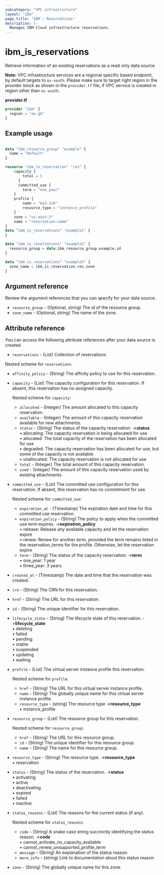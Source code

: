 ```yaml
---
subcategory: "VPC infrastructure"
layout: "ibm"
page_title: "IBM : Reservations"
description: |-
  Manages IBM Cloud infrastructure reservations.
---
```


# ibm_is_reservations
Retrieve information of an existing reservations as a read only data source.

**Note:** 
VPC infrastructure services are a regional specific based endpoint, by default targets to `us-south`. Please make sure to target right region in the provider block as shown in the `provider.tf` file, if VPC service is created in region other than `us-south`.

**provider.tf**

```terraform
provider "ibm" {
  region = "eu-gb"
}
```

## Example usage

```terraform

data "ibm_resource_group" "example" {
  name = "Default"
}

resource "ibm_is_reservation" "res" {
	capacity {
		total = 5
	  }
	  committed_use {
		term = "one_year"
	}
	profile {
		name = "ba2-2x8"
		resource_type = "instance_profile"
	}
	zone = "us-east-3"
	name = "reservation-name"
}
data "ibm_is_reservations" "example1" {
}

data "ibm_is_reservations" "example2" {
  resource_group = data.ibm_resource_group.example.id
}

data "ibm_is_reservations" "example3" {
  zone_name = ibm_is_reservation.res.zone
}
```

## Argument reference

Review the argument references that you can specify for your data source. 

* `resource_group` - (Optional, string) The id of the resource group.
* `zone_name` - (Optional, string) The name of the zone.

## Attribute reference
You can access the following attribute references after your data source is created. 

- `reservations` - (List) Collection of reservations

Nested scheme for `reservations`:
  - `affinity_policy`  - (String) The affinity policy to use for this reservation.
  - `capacity` - (List) The capacity configuration for this reservation. If absent, this reservation has no assigned capacity.

    Nested scheme for `capacity`:
    - `allocated` - (Integer) The amount allocated to this capacity reservation.
    - `available` - (Integer) The amount of this capacity reservation available for new attachments.
    - `status` - (String) The status of the capacity reservation:
      ->**status** 
        </br>&#x2022; allocating: The capacity reservation is being allocated for use
        </br>&#x2022; allocated: The total capacity of the reservation has been allocated for use
        </br>&#x2022; degraded: The capacity reservation has been allocated for use, but some of the capacity is not available
        </br>&#x2022; unallocated: The capacity reservation is not allocated for use
    - `total` - (Integer) The total amount of this capacity reservation.
    - `used` - (Integer) The amount of this capacity reservation used by existing attachments.
  - `committed_use` - (List) The committed use configuration for this reservation. If absent, this reservation has no commitment for use.

    Nested scheme for `committed_use`:
    - `expiration_at` - (Timestamp) The expiration date and time for this committed use reservation.
    - `expiration_policy` - (String) The policy to apply when the committed use term expires.
      ->**expiration_policy** 
        </br>&#x2022; release: Release any available capacity and let the reservation expire
        </br>&#x2022; renew: Renew for another term, provided the term remains listed in the reservation_terms for the profile. Otherwise, let the reservation expire
    - `term` - (String) The status of the capacity reservation:
      ->**term** 
        </br>&#x2022; one_year: 1 year
        </br>&#x2022; three_year: 3 years
  - `created_at` - (Timestamp) The date and time that the reservation was created.
  - `crn` - (String) The CRN for this reservation.
  - `href` - (String) The URL for this reservation.
  - `id` - (String) The unique identifier for this reservation.
  - `lifecycle_state` - (String) The lifecycle state of this reservation.
    ->**lifecycle_state** 
        </br>&#x2022; deleting
        </br>&#x2022; failed
        </br>&#x2022; pending
        </br>&#x2022; stable
        </br>&#x2022; suspended
        </br>&#x2022; updating
        </br>&#x2022; waiting
  - `profile` - (List) The virtual server instance profile this reservation. 

    Nested scheme for `profile`:
    - `href` - (String) The URL for this virtual server instance profile.
    - `name` - (String) The globally unique name for this virtual server instance profile.
    - `resource_type` - (string) The resource type
      ->**resource_type** 
        </br>&#x2022; instance_profile
  - `resource_group` - (List) The resource group for this reservation. 

    Nested scheme for `resource_group`:
    - `href` - (String) The URL for this resource group.
    - `id` - (String) The unique identifier for this resource group.
    - `name` - (String) The name for this resource group.
  - `resource_type` - (String) The resource type.
    ->**resource_type** 
      </br>&#x2022; reservation
  - `status` - (String) The status of the reservation.
    ->**status** 
      </br>&#x2022; activating
      </br>&#x2022; active
      </br>&#x2022; deactivating
      </br>&#x2022; expired
      </br>&#x2022; failed
      </br>&#x2022; inactive
  - `status_reasons` - (List) The reasons for the current status (if any).

    Nested scheme for `status_reasons`:
    - `code` - (String) A snake case string succinctly identifying the status reason.
      ->**code** 
        </br>&#x2022; cannot_activate_no_capacity_available
        </br>&#x2022; cannot_renew_unsupported_profile_term
    - `message` - (String) An explanation of the status reason.
    - `more_info` - (string) Link to documentation about this status reason
  - `zone` - (String) The globally unique name for this zone.